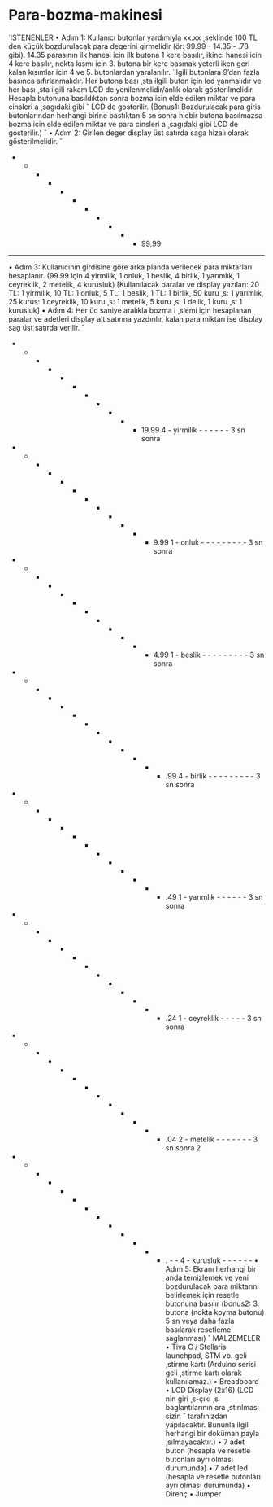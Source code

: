 # Para-bozma-makinesi
˙ISTENENLER
• Adım 1: Kullanıcı butonlar yardımıyla xx.xx ¸seklinde 100 TL den küçük
bozdurulacak para degerini girmelidir (ör: 99.99 - 14.35 - .78 gibi).
14.35 parasının ilk hanesi icin ilk butona 1 kere basılır, ikinci hanesi icin 4 kere
basılır, nokta kısmı icin 3. butona bir kere basmak yeterli iken geri kalan
kısımlar icin 4 ve 5. butonlardan yaralanılır. ˙Ilgili butonlara 9’dan fazla basınca
sıfırlanmalıdır. Her butona bası ¸sta ilgili buton için led yanmalıdır ve her bası ¸sta
ilgili rakam LCD de yenilenmelidir/anlık olarak gösterilmelidir. Hesapla butonuna
basıldıktan sonra bozma icin elde edilen miktar ve para cinsleri a ¸sagıdaki gibi ˘
LCD de gosterilir. (Bonus1: Bozdurulacak para giris butonlarından herhangi
birine bastıktan 5 sn sonra hicbir butona basılmazsa bozma icin elde edilen
miktar ve para cinsleri a ¸sagıdaki gibi LCD de gosterilir.) ˘
• Adım 2: Girilen deger display üst satırda saga hizalı olarak gösterilmelidir. ˘
- - - - - - - - - - - 99.99
- - - - - - - - - - - - - - - -
• Adım 3: Kullanıcının girdisine göre arka planda verilecek para miktarları
hesaplanır. (99.99 için 4 yirmilik, 1 onluk, 1 beslik, 4 birlik, 1 yarımlık, 1
ceyreklik, 2 metelik, 4 kurusluk)
[Kullanılacak paralar ve display yazıları: 20 TL: 1 yirmilik, 10 TL: 1 onluk, 5 TL:
1 beslik, 1 TL: 1 birlik, 50 kuru ¸s: 1 yarımlık, 25 kurus: 1 ceyreklik, 10 kuru ¸s: 1
metelik, 5 kuru ¸s: 1 delik, 1 kuru ¸s: 1 kurusluk]
• Adım 4: Her üc saniye aralıkla bozma i ¸slemi için hesaplanan paralar ve adetleri
display alt satırına yazdırılır, kalan para miktarı ise display sag üst satırda verilir. ˘
- - - - - - - - - - - 19.99
4 - yirmilik - - - - - -
3 sn sonra
- - - - - - - - - - - - 9.99
1 - onluk - - - - - - - - -
3 sn sonra
- - - - - - - - - - - - 4.99
1 - beslik - - - - - - - - -
3 sn sonra
- - - - - - - - - - - - - .99
4 - birlik - - - - - - - - -
3 sn sonra
- - - - - - - - - - - - - .49
1 - yarımlık - - - - - -
3 sn sonra
- - - - - - - - - - - - - .24
1 - ceyreklik - - - - -
3 sn sonra
- - - - - - - - - - - - - .04
2 - metelik - - - - - - -
3 sn sonra
2
- - - - - - - - - - - - - . - -
4 - kurusluk - - - - - -
• Adım 5: Ekranı herhangi bir anda temizlemek ve yeni bozdurulacak para
miktarını belirlemek için resetle butonuna basılır (bonus2: 3. butona (nokta
koyma butonu) 5 sn veya daha fazla basılarak resetleme saglanması) ˘
MALZEMELER
• Tiva C / Stellaris launchpad, STM vb. geli ¸stirme kartı (Arduino serisi geli ¸stirme
kartı olarak kullanılamaz.)
• Breadboard
• LCD Display (2x16) (LCD nin giri ¸s-çıkı ¸s baglantılarının ara ¸stırılması sizin ˘
tarafınızdan yapılacaktır. Bununla ilgili herhangi bir doküman
payla ¸sılmayacaktır.)
• 7 adet buton (hesapla ve resetle butonları ayrı olması durumunda)
• 7 adet led (hesapla ve resetle butonları ayrı olması durumunda)
• Direnç
• Jumper
